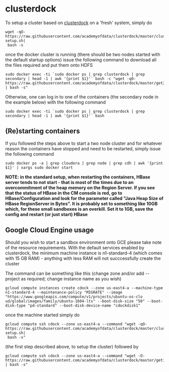 # clusterdock

To setup a cluster based on [clusterdock](https://github.com/cloudera/clusterdock) on a 'fresh' system, simply do

```
wget -qO- https://raw.githubusercontent.com/academyofdata/clusterdock/master/cluster-setup.sh|
 bash -s
```

once the docker cluster is running (there should be two nodes started with the default startup options) issue the following command to download all the files required and put them onto HDFS

```
sudo docker exec -ti `sudo docker ps | grep clusterdock | grep secondary | head -1 | awk '{print $1}'` bash -c "wget -qO- https://raw.githubusercontent.com/academyofdata/clusterdock/master/get2hdfs.sh | bash -s"
```

Otherwise, one can log in to one of the containers (the secondary node in the example below) with the following command

```
sudo docker exec -ti `sudo docker ps | grep clusterdock | grep secondary | head -1 | awk '{print $1}'` bash
```

## (Re)starting containers

If you followed the steps above to start a two node cluster and for whatever reason the containers have stopped and need to be restarted, simply issue the following command

```
sudo docker ps -a | grep cloudera | grep node | grep cdh | awk '{print $1}' | xargs sudo docker start
```

**NOTE: in the standard setup, when restarting the containers, HBase server tends to not start - that is most of the times due to an overcommitment of the heap memory on the Region Server. If you see that the status of HBase in the CM console is red, go to HBase/Configuration and look for the parameter called "Java Heap Size of HBase RegionServer in Bytes". It is probably set to something like 10GB which, for these small sandboxes is an overkill. Set it to 1GB, save the config and restart (or just start) HBase**



## Google Cloud Engine usage

Should you wish to start a sandbox environment onto GCE please take note of the resource requirements. With the default services enabled by clusterdock, the minimum machine instance is n1-standard-4 (which comes with 15 GB RAM) - anything with less RAM will not succcessfully create the cluster

The command can be something like this (change zone and/or add --project as required; change instance name as you wish)

```
gcloud compute instances create cdock --zone us-east4-a --machine-type n1-standard-4 --maintenance-policy "MIGRATE" --image "https://www.googleapis.com/compute/v1/projects/ubuntu-os-clo
ud/global/images/family/ubuntu-1604-lts" --boot-disk-size "50" --boot-disk-type "pd-standard" --boot-disk-device-name "cdockdisk1"
```

once the machine started simply do 

```
gcloud compute ssh cdock --zone us-east4-a --command "wget -qO- https://raw.githubusercontent.com/academyofdata/clusterdock/master/cluster-setup.sh|
 bash -s"
```
 
(the first step described above, to setup the cluster)
followed by 

```
gcloud compute ssh cdock --zone us-east4-a --command "wget -O- https://raw.githubusercontent.com/academyofdata/clusterdock/master/getindocker.sh | bash -s"
```

